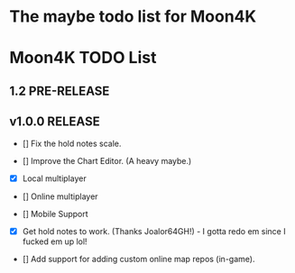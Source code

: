 # The maybe todo list for Moon4K

# Moon4K TODO List

## 1.2 PRE-RELEASE

## v1.0.0 RELEASE

- [] Fix the hold notes scale.

- [] Improve the Chart Editor. (A heavy maybe.)

- [x] Local multiplayer

- [] Online multiplayer

- [] Mobile Support

- [x] Get hold notes to work. (Thanks Joalor64GH!) - I gotta redo em since I fucked em up lol!

- [] Add support for adding custom online map repos (in-game).
